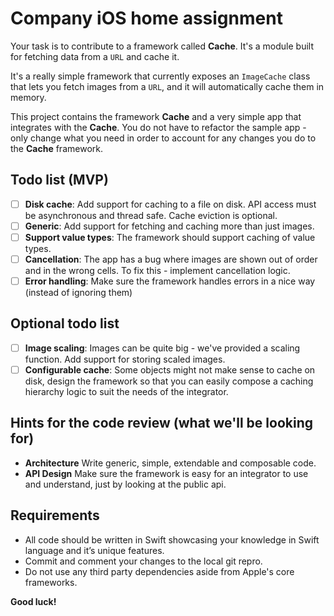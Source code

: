 # Company iOS home assignment

Your task is to contribute to a framework called **Cache**. It's a module built for fetching data from a `URL` and cache it.

It's a really simple framework that currently exposes an `ImageCache` class that lets you fetch images from a `URL`, and it will automatically cache them in memory.

This project contains the framework **Cache** and a very simple app that integrates with the **Cache**.
You do not have to refactor the sample app - only change what you need in order to account for any changes you do to the **Cache** framework.

## Todo list (MVP)
- [ ] **Disk cache**: Add support for caching to a file on disk. API access must be asynchronous and thread safe. Cache eviction is optional.
- [ ] **Generic**: Add support for fetching and caching more than just images.
- [ ] **Support value types**: The framework should support caching of value types.
- [ ] **Cancellation**: The app has a bug where images are shown out of order and in the wrong cells. To fix this - implement cancellation logic.
- [ ] **Error handling**: Make sure the framework handles errors in a nice way (instead of ignoring them)

## Optional todo list
- [ ] **Image scaling**: Images can be quite big - we've provided a scaling function. Add support for storing scaled images.
- [ ] **Configurable cache**: Some objects might not make sense to cache on disk, design the framework so that you can easily compose a caching hierarchy logic to suit the needs of the integrator.

## Hints for the code review (what we'll be looking for)

- **Architecture** Write generic, simple, extendable and composable code.
- **API Design** Make sure the framework is easy for an integrator to use and understand, just by looking at the public api.

## Requirements

- All code should be written in Swift showcasing your knowledge in Swift language and it’s unique features.
- Commit and comment your changes to the local git repro.
- Do not use any third party dependencies aside from Apple's core frameworks.

**Good luck!**
